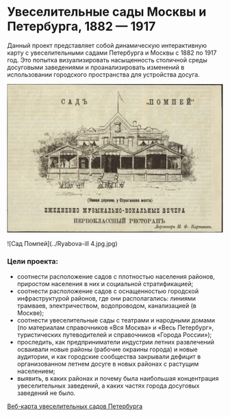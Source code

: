 # Увеселительные сады Москвы и Петербурга, 1882 — 1917 #

Данный проект представляет собой динамическую интерактивную карту с увеселительными садами Петербурга и Москвы с 1882 по 1917 год. Это попытка визуализировать насыщенность столичной среды досуговыми заведениями и проанализировать изменений в использовании городского пространства для устройства досуга.

![Сад Помпей](https://github.com/SvetlanaARyabova/pleasure_gardens/blob/main/Ryabova-ill%204.jpg)

![Сад Помпей](../Ryabova-ill 4.jpg.jpg)

### Цели проекта:

- соотнести расположение садов с плотностью населения районов, приростом населения в них и социальной стратификацией;
- соотнести расположение садов с оснащенностью городской инфраструктурой районов, где они располагались: линиями трамваев, электричеством, водопроводом, канализацией (в Москве);
- соотнести увеселительные сады с театрами и народными домами (по материалам справочников «Вся Москва» и «Весь Петербург», туристических путеводителей и справочников «Города России»);
- проследить, как предприниматели индустрии летних развлечений осваивали новые районы (рабочие окраины города) и новые аудитории, и как городские сообщества закрывали дефицит в организованном летнем досуге в новых районах с растущим населением;
- выявить, в каких районах и почему была наибольшая концентрация увеселительных заведений, а каких частях города досуговых заведений не было.

[Веб-карта увеселительных садов Петербурга](https://pleasure-gardens.nextgis.com/resource/126/display?base=osm-mapnik&lon=30.3747&lat=59.9285&angle=0&zoom=11&styles=112,114,110,116,118,128,130)

<link rel="stylesheet" href="https://cdn.jsdelivr.net/npm/bootswatch@4.5.2/dist/slate/bootstrap.min.css">
